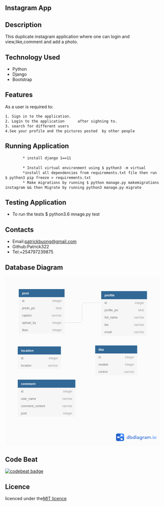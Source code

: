 ## Instagram App

## Description
This duplicate instagram application where one can login and view,like,comment and add a photo.

## Technology Used
* Python
* Django
* Bootstrap


## Features
As a user is required to:

    1. Sign in to the application.
    2. Login to the application      after sighning to.
    3. search for different users
    4.See your profile and the pictures posted  by other people


 ## Running Application
            * install django 1==11

            * Install virtual environment using $ python3 -m virtual
            *install all dependencies from requirements.txt file then run $ python3 pip freeze > requirements.txt
            * Make migrations by running $ python manage.py makemigrations instagram && then Migrate by running python3 manage.py migrate

 ## Testing Application
 * To run the tests
             $ python3.6 mnage.py test            
## Contacts
 * Email:patrickbuong@gmail.com
 * Github:Patrick322
 * Tel:+254797239875

## Database Diagram
![](media/photos/Untitled.png)


 ## Code Beat

 [![codebeat badge](https://codebeat.co/badges/d799e827-b9b5-4a48-abc4-14e45a6e1e10)](https://codebeat.co/projects/github-com-patrick322-instagram-master)

## Licence

licenced under the[MIT licence](LICENCED)


